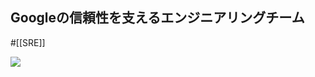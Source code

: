 ## Googleの信頼性を支えるエンジニアリングチーム

#[[SRE]]

![](https://m.media-amazon.com/images/I/51Ybz+6kIsL._SX389_BO1,204,203,200_.jpg)